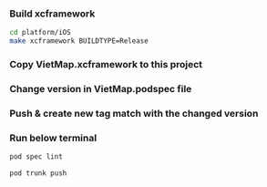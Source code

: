 ### Build xcframework

```bash
cd platform/iOS
make xcframework BUILDTYPE=Release
```

### Copy __VietMap.xcframework__ to this project

### Change version in VietMap.podspec file

### Push & create new tag match with the changed version
 
### Run below terminal 
```bash
pod spec lint

pod trunk push
```